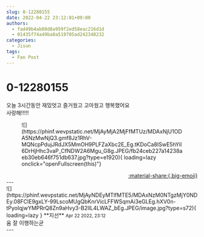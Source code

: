 ```yaml
---
slug: 0-12280155
date: 2022-04-22 23:12:01+09:00
authors:
  - fad49b4ab80d8a959f2ed58eac216d1d
  - 01435f74a49ba8a519705ad242348232
categories:
  - Jisun
tags:
  - Fan Post
---
```


# 0-12280155

<div class="post-container" markdown="1">
<div class="content-container md-sidebar__scrollwrap" markdown="1">

오늘 3시간동안 재밌엇고 즐거웠고 고마웠고 행복했어요 <br>사랑해!!!!!
<figure markdown="1">
![](https://phinf.wevpstatic.net/MjAyMjA2MjFfMTUz/MDAxNjU1ODA5NzMwNjQ3.gmf8Jz1RhV-MQNcpPdujJRdJX5MmOH9PLFZaXbc2E_Eg.tKDoCa8ISwE5hYiI6DrHjHhc3vaP_CfNDW2A6Mgu_G8g.JPEG/fb24ceb227a14238aeb30eb646f751db637.jpg?type=e1920){ loading=lazy onclick="openFullscreen(this)"}
</figure>


</div>
</div>

<div style="text-align: right;" markdown="1">
<a href="https://weverse.io/fromis9/fanpost/0-12280155" style="text-align: right;">:material-share:{.big-emoji}</a>
</div>
---

<div class="comments-container md-sidebar__scrollwrap" markdown="1">
<div class="comment" markdown="1">
<div class='id-container' markdown="1">
![](https://phinf.wevpstatic.net/MjAyNDEyMTlfMTE5/MDAxNzM0NTgzMjY0NDEy.08FClE9gxLY-99LscoMUgQbKnrVicLFFWSqmAi3eGLEg.hXV0n-tPyoIqjwYMPRrQ8Zn9aHvy3-B2llL4LWAZ_bEg.JPEG/image.jpg?type=s72){ loading=lazy }
**<span class="artist">지선</span>** <small>Apr 22 2022, 23:12</small><br>
</div>
<div class='comment-body' markdown="1">
움 잘 이행하는균
</div>
</div>
</div>
---

